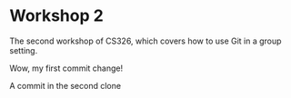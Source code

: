 # Workshop 2

The second workshop of CS326, which covers how to use Git in a group setting.

Wow, my first commit change!

A commit in the second clone
